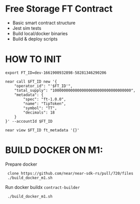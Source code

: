 Free Storage FT Contract
======

- Basic smart contract structure
- Jest sim tests
- Build local/docker binaries
- Build & deploy scripts

HOW TO INIT
======

```
export FT_ID=dev-1661900932898-58281346290206

near call $FT_ID new '{ 
    "operator_id": "'$FT_ID'", 
    "total_supply": "10000000000000000000000000000000000",
    "metadata": {
        "spec": "ft-1.0.0",
        "name": "TipToken",
        "symbol": "TT",
        "decimals": 18
    }
}' --accountId $FT_ID

near view $FT_ID ft_metadata '{}'
```


BUILD DOCKER ON M1:
===
Prepare docker
```
 clone https://github.com/near/near-sdk-rs/pull/720/files
 ./build_docker_m1.sh
```

Run docker buildx `contract-builder`
``` 
 ./build_docker_m1.sh
```

